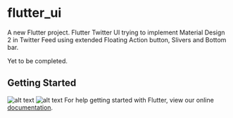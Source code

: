 # flutter_ui

A new Flutter project. Flutter Twitter UI trying to implement Material Design 2 in Twitter Feed using extended Floating Action button, Slivers and Bottom bar.

Yet to be completed.

## Getting Started
![alt text](https://raw.githubusercontent.com/varunn12/twitter_ui/master/Screenshot_2018-06-05-01-48-42.png)
![alt text](https://raw.githubusercontent.com/varunn12/twitter_ui/master/Screenshot_2018-06-05-01-48-46.png)
For help getting started with Flutter, view our online
[documentation](https://flutter.io/).
